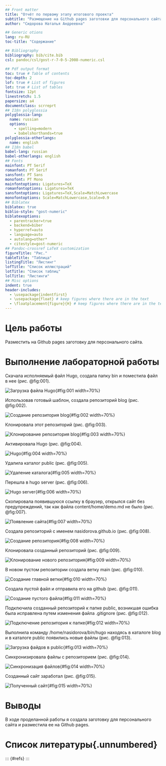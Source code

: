 ```yaml
---
## Front matter
title: "Отчёт по первому этапу итогового проекта"
subtitle: "Размещение на Github pages заготовки для персонального сайта"
author: "Сидорова Наталья Андреевна"

## Generic otions
lang: ru-RU
toc-title: "Содержание"

## Bibliography
bibliography: bib/cite.bib
csl: pandoc/csl/gost-r-7-0-5-2008-numeric.csl

## Pdf output format
toc: true # Table of contents
toc-depth: 2
lof: true # List of figures
lot: true # List of tables
fontsize: 12pt
linestretch: 1.5
papersize: a4
documentclass: scrreprt
## I18n polyglossia
polyglossia-lang:
  name: russian
  options:
	- spelling=modern
	- babelshorthands=true
polyglossia-otherlangs:
  name: english
## I18n babel
babel-lang: russian
babel-otherlangs: english
## Fonts
mainfont: PT Serif
romanfont: PT Serif
sansfont: PT Sans
monofont: PT Mono
mainfontoptions: Ligatures=TeX
romanfontoptions: Ligatures=TeX
sansfontoptions: Ligatures=TeX,Scale=MatchLowercase
monofontoptions: Scale=MatchLowercase,Scale=0.9
## Biblatex
biblatex: true
biblio-style: "gost-numeric"
biblatexoptions:
  - parentracker=true
  - backend=biber
  - hyperref=auto
  - language=auto
  - autolang=other*
  - citestyle=gost-numeric
## Pandoc-crossref LaTeX customization
figureTitle: "Рис."
tableTitle: "Таблица"
listingTitle: "Листинг"
lofTitle: "Список иллюстраций"
lotTitle: "Список таблиц"
lolTitle: "Листинги"
## Misc options
indent: true
header-includes:
  - \usepackage{indentfirst}
  - \usepackage{float} # keep figures where there are in the text
  - \floatplacement{figure}{H} # keep figures where there are in the text
---
```


# Цель работы

Разместить на Github pages заготовку для персонального сайта.

# Выполнение лабораторной работы

Скачала исполняемый файл Hugo, создала папку bin и поместила файл в нее (рис. @fig:001).

![Загрузка файла Hugo](image/fig:001.jpg){#fig:001 width=70%}

Использовав готовый шаблон, создала репозиторий blog (рис. @fig:002).

![Создание репозитория blog](image/fig:002.jpg){#fig:002 width=70%}

Клонировала этот репозиторий (рис. @fig:003).

![Клонирование репозитория blog](image/fig:003.jpg){#fig:003 width=70%}

Активировала Hugo (рис. @fig:004).

![Hugo](image/fig:004.jpg){#fig:004 width=70%}

Удалила каталог public (рис. @fig:005).

![Удаление каталога](image/fig:005.jpg){#fig:005 width=70%}

Перешла в hugo server (рис. @fig:006).

![Hugo server](image/fig:006.jpg){#fig:006 width=70%}

Скопировала появившуюся ссылку в браузер, открылся сайт без предупреждений, так как файла content/home/demo.md не было (рис. @fig:007).

![Появление сайта](image/fig:007.jpg){#fig:007 width=70%}

Создала репозиторий с именем nasidorova.github.io (рис. @fig:008).

![Создание репозитория](image/fig:008.jpg){#fig:008 width=70%}

Клонировала созданный репозиторий (рис. @fig:009).

![Клонирование нового репозитория](image/fig:009.jpg){#fig:009 width=70%}

В новом пустом репозитории создала ветку main (рис. @fig:010).

![Создание главной ветки](image/fig:010.jpg){#fig:010 width=70%}

Создала пустой файл и отправила его на github (рис. @fig:011).

![Создание пустого файла](image/fig:011.jpg){#fig:011 width=70%}

Подключила созданный репозиторий к папке public, возникшая ошибка была исправлена путем изменения файла .gitignore (рис. @fig:012).

![Подключение репозитория к папке](image/fig:012.jpg){#fig:012 width=70%}

Выполнила команду /home/nasidorova/bin/hugo находясь в каталоге blog и в каталоге public появились новые файлы (рис. @fig:013).

![Загрузка файдов в public](image/fig:013.jpg){#fig:013 width=70%}

Синхронизировала файлы с репозиторием (рис. @fig:014).

![Синхронизация файлов](image/fig:014.jpg){#fig:014 width=70%}

Созданный сайт заработал (рис. @fig:015).

![Полученный сайт](image/fig:015.jpg){#fig:015 width=70%}


# Выводы

В ходе проделанной работы я создала заготовку для персонального сайта и разместила ее на Github pages.

# Список литературы{.unnumbered}

::: {#refs}
:::
